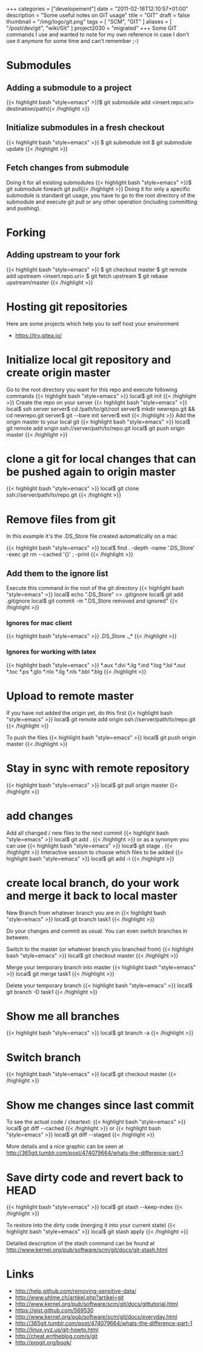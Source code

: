 +++
categories = ["developement"]
date = "2011-02-16T12:10:57+01:00"
description = "Some useful notes on GIT usage"
title = "GIT"
draft = false
thumbnail = "/img/logo/git.png"
tags = [
	"SCM",
	"GIT"
]
aliases = [
	"/post/dev/git",
	"wiki/Git"
	]
project2030 = "migrated"
+++
Some GIT commands I use and wanted to note for my own reference in case I don't use it anymore for some time and can't remember ;-)

<!--more-->

# Submodules
## Adding a submodule to a project
{{< highlight bash "style=emacs" >}}$ git submodule add <insert.repo.uri> destination/path{{< /highlight >}}

## Initialize submodules in a fresh checkout
{{< highlight bash "style=emacs" >}}
$ git submodule init
$ git submodule update
{{< /highlight >}}

## Fetch changes from submodule
Doing it for all existing submodules
{{< highlight bash "style=emacs" >}}$ git submodule foreach git pull{{< /highlight >}}
Doing it for only a specific submodule is standard git usage, you have to go to the root directory of the submodule and execute git pull or any other operation (including committing and pushing).

# Forking
## Adding upstream to your fork
{{< highlight bash "style=emacs" >}}
$ git checkout master
$ git remote add upstream <insert.repo.uri>
$ git fetch upstream
$ git rebase upstream/master
{{< /highlight >}}

# Hosting git repositories
Here are some projects which help you to self host your environment

* https://try.gitea.io/

# Initialize local git repository and create origin master
Go to the root directory you want for this repo and execute following commands
{{< highlight bash "style=emacs" >}}
local$ git init
{{< /highlight >}}
Create the repo on your server
{{< highlight bash "style=emacs" >}}
local$ ssh server
server$ cd /path/to/git/root
server$ mkdir newrepo.git && cd newrepo.git
server$ git --bare init
server$ exit
{{< /highlight >}}
Add the origin master to your local git
{{< highlight bash "style=emacs" >}}
local$ git remote add origin ssh://server/path/to/repo.git
local$ git push origin master
{{< /highlight >}}

# clone a git for local changes that can be pushed again to origin master
{{< highlight bash "style=emacs" >}}
local$ git clone ssh://server/path/to/repo.git
{{< /highlight >}}

# Remove files from git
In this example it's the .DS_Store file created automatically on a mac

{{< highlight bash "style=emacs" >}}
local$ find . -depth -name '.DS_Store' -exec git rm --cached '{}' \; -print
{{< /highlight >}}

## Add them to the ignore list
Execute this command in the root of the git directory
{{< highlight bash "style=emacs" >}}
local$ echo ".DS_Store" >> .gitignore
local$ git add .gitignore
local$ git commit -m ".DS_Store removed and ignored"
{{< /highlight >}}

### Ignores for mac client
{{< highlight bash "style=emacs" >}}
.DS_Store
._*
{{< /highlight >}}

### Ignores for working with latex
{{< highlight bash "style=emacs" >}}
*.aux
*.dvi
*.ilg
*.ind
*.log
*.lol
*.out
*.toc
*.ps
*.glo
*.nlo
*.ilg
*.nls
*.bbl
*.blg
{{< /highlight >}}

# Upload to remote master
If you have not added the origin yet, do this first
{{< highlight bash "style=emacs" >}}
local$ git remote add origin ssh://server/path/to/repo.git
{{< /highlight >}}

To push the files
{{< highlight bash "style=emacs" >}}
local$ git push origin master
{{< /highlight >}}
# Stay in sync with remote repository
{{< highlight bash "style=emacs" >}}
local$ git pull origin master
{{< /highlight >}}

# add changes
Add all changed / new files to the next commit
{{< highlight bash "style=emacs" >}}
local$ git add .
{{< /highlight >}}
or as a synonym you can use
{{< highlight bash "style=emacs" >}}
local$ git stage .
{{< /highlight >}}
Interactive session to choose which files to be added
{{< highlight bash "style=emacs" >}}
local$ git add -i
{{< /highlight >}}

# create local branch, do your work and merge it back to local master
New Branch from whatever branch you are in
{{< highlight bash "style=emacs" >}}
local$ git branch task1
{{< /highlight >}}

Do your changes and commit as usual.
You can even switch branches in between.

Switch to the master (or whatever branch you branched from)
{{< highlight bash "style=emacs" >}}
local$ git checkout master
{{< /highlight >}}

Merge your temporary branch into master
{{< highlight bash "style=emacs" >}}
local$ git merge task1
{{< /highlight >}}

Delete your temporary branch
{{< highlight bash "style=emacs" >}}
local$ git branch -D task1
{{< /highlight >}}

# Show me all branches
{{< highlight bash "style=emacs" >}}
local$ git branch -a
{{< /highlight >}}

# Switch branch
{{< highlight bash "style=emacs" >}}
local$ git checkout master
{{< /highlight >}}

# Show me changes since last commit
To see the actual code / cleartext:
{{< highlight bash "style=emacs" >}}
local$ git diff --cached
{{< /highlight >}}
or
{{< highlight bash "style=emacs" >}}
local$ git diff --staged
{{< /highlight >}}

More details and a nice graphic can be seen at http://365git.tumblr.com/post/474079664/whats-the-difference-part-1

# Save dirty code and revert back to HEAD
{{< highlight bash "style=emacs" >}}
local$ git stash --keep-index
{{< /highlight >}}

To restore into the dirty code (merging it into your current state)
{{< highlight bash "style=emacs" >}}
local$ git stash apply
{{< /highlight >}}

Detailed description of the stash command can be found at http://www.kernel.org/pub/software/scm/git/docs/git-stash.html

# Links
* http://help.github.com/removing-sensitive-data/
* http://www.uhlme.ch/artikel.php?artikel=git
* http://www.kernel.org/pub/software/scm/git/docs/gittutorial.html
* https://gist.github.com/569530
* http://www.kernel.org/pub/software/scm/git/docs/everyday.html
* http://365git.tumblr.com/post/474079664/whats-the-difference-part-1
* http://linux.yyz.us/git-howto.html
* http://cheat.errtheblog.com/s/git
* http://progit.org/book/

